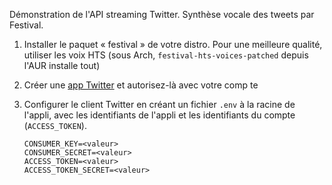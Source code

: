 Démonstration de l'API streaming Twitter. Synthèse vocale des tweets par Festival.

1. Installer le paquet « festival »  de votre distro. Pour une meilleure qualité, utiliser les voix HTS (sous Arch, `festival-hts-voices-patched` depuis l'AUR installe tout)
2. Créer une [app Twitter](http://dev.twitter.com) et autorisez-là avec votre comp
te
3. Configurer le client Twitter en créant un fichier `.env` à la racine de l'appli, avec les identifiants de l'appli et les identifiants du compte (`ACCESS_TOKEN`).

   ```
   CONSUMER_KEY=<valeur>
   CONSUMER_SECRET=<valeur>
   ACCESS_TOKEN=<valeur>
   ACCESS_TOKEN_SECRET=<valeur>
   ```
